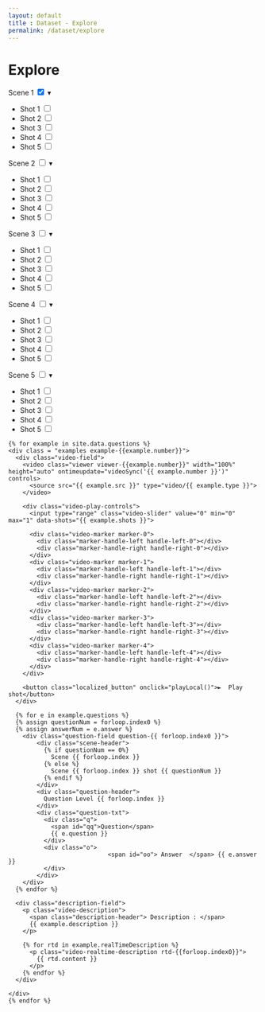 ```yaml
---
layout: default
title : Dataset - Explore
permalink: /dataset/explore
---
```


<link rel="stylesheet" href="/assets/css/dataset.css">
<script src = "/assets/js/explore.js" type = "text/javascript"/></script>

<div class="explore content-container">
  <h1 class = "content-title">
    Explore
  </h1>
  <div class="content-item">
    <div class="checklist-field">
      <div class="checklist scene-0">
        <span id="header">
          <label class="checkbox-container">Scene 1
            <input type="checkbox" checked="checked" onclick="selectScene(0)">
            <span class="checkmark"></span>
            <span>&#9662;</span>
          </label>
        </span>
        <ul> 
          <li>
          <label class="checkbox-container">Shot 1
            <input type="checkbox" onclick="selectShot(0, 1)">
            <span class="checkmark"></span>
          </label>
          </li>
          <li>
          <label class="checkbox-container">Shot 2
            <input type="checkbox" onclick="selectShot(0, 2)">
            <span class="checkmark"></span>
          </label>
          </li>
          <li>
          <label class="checkbox-container">Shot 3
            <input type="checkbox" onclick="selectShot(0, 3)">
            <span class="checkmark"></span>
          </label>
          </li>
          <li>
          <label class="checkbox-container">Shot 4
            <input type="checkbox" onclick="selectShot(0, 4)">
            <span class="checkmark"></span>
          </label>
          </li>
          <li>
          <label class="checkbox-container">Shot 5
            <input type="checkbox" onclick="selectShot(0, 5)">
            <span class="checkmark"></span>
          </label>
          </li>
        </ul>
      </div>
      <div class="checklist scene-1">
        <span id="header">
          <label class="checkbox-container">Scene 2
            <input type="checkbox" onclick="selectScene(1)">
            <span class="checkmark"></span>
            <span>&#9662;</span>
          </label>
        </span>
        <ul> 
          <li>
          <label class="checkbox-container">Shot 1
            <input type="checkbox" onclick="selectShot(1, 1)">
            <span class="checkmark"></span>
          </label>
          </li>
          <li>
          <label class="checkbox-container">Shot 2
            <input type="checkbox" onclick="selectShot(1, 2)">
            <span class="checkmark"></span>
          </label>
          </li>
          <li>
          <label class="checkbox-container">Shot 3
            <input type="checkbox" onclick="selectShot(1, 3)">
            <span class="checkmark"></span>
          </label>
          </li>
          <li>
          <label class="checkbox-container">Shot 4
            <input type="checkbox" onclick="selectShot(1, 4)">
            <span class="checkmark"></span>
          </label>
          </li>
          <li>
          <label class="checkbox-container">Shot 5
            <input type="checkbox" onclick="selectShot(1, 5)">
            <span class="checkmark"></span>
          </label>
          </li>
        </ul>
      </div>
      <div class="checklist scene-2">
        <span id="header">
          <label class="checkbox-container">Scene 3
            <input type="checkbox" onclick="selectScene(2)">
            <span class="checkmark"></span>
            <span>&#9662;</span>
          </label>
        </span>
        <ul> 
          <li>
          <label class="checkbox-container">Shot 1
            <input type="checkbox" onclick="selectShot(2, 1)">
            <span class="checkmark"></span>
          </label>
          </li>
          <li>
          <label class="checkbox-container">Shot 2
            <input type="checkbox" onclick="selectShot(2, 2)">
            <span class="checkmark"></span>
          </label>
          </li>
          <li>
          <label class="checkbox-container">Shot 3
            <input type="checkbox" onclick="selectShot(2, 3)">
            <span class="checkmark"></span>
          </label>
          </li>
          <li>
          <label class="checkbox-container">Shot 4
            <input type="checkbox" onclick="selectShot(2, 4)">
            <span class="checkmark"></span>
          </label>
          </li>
          <li>
          <label class="checkbox-container">Shot 5
            <input type="checkbox" onclick="selectShot(2, 5)">
            <span class="checkmark"></span>
          </label>
          </li>
        </ul>
      </div>
      <div class="checklist scene-3">
        <span id="header">
          <label class="checkbox-container">Scene 4
            <input type="checkbox" onclick="selectScene(3)">
            <span class="checkmark"></span>
            <span>&#9662;</span>
          </label>
        </span>
        <ul> 
          <li>
          <label class="checkbox-container">Shot 1
            <input type="checkbox" onclick="selectShot(3, 1)">
            <span class="checkmark"></span>
          </label>
          </li>
          <li>
          <label class="checkbox-container">Shot 2
            <input type="checkbox" onclick="selectShot(3, 2)">
            <span class="checkmark"></span>
          </label>
          </li>
          <li>
          <label class="checkbox-container">Shot 3
            <input type="checkbox" onclick="selectShot(3, 3)">
            <span class="checkmark"></span>
          </label>
          </li>
          <li>
          <label class="checkbox-container">Shot 4
            <input type="checkbox" onclick="selectShot(3, 4)">
            <span class="checkmark"></span>
          </label>
          </li>
          <li>
          <label class="checkbox-container">Shot 5
            <input type="checkbox" onclick="selectShot(3, 5)">
            <span class="checkmark"></span>
          </label>
          </li>
        </ul>
      </div>
      <div class="checklist scene-4">
        <span id="header">
          <label class="checkbox-container">Scene 5
            <input type="checkbox" onclick="selectScene(4)">
            <span class="checkmark"></span>
            <span>&#9662;</span>
          </label>
        </span>
        <ul> 
          <li>
          <label class="checkbox-container">Shot 1
            <input type="checkbox" onclick="selectShot(4, 1)">
            <span class="checkmark"></span>
          </label>
          </li>
          <li>
          <label class="checkbox-container">Shot 2
            <input type="checkbox" onclick="selectShot(4, 2)">
            <span class="checkmark"></span>
          </label>
          </li>
          <li>
          <label class="checkbox-container">Shot 3
            <input type="checkbox" onclick="selectShot(4, 3)">
            <span class="checkmark"></span>
          </label>
          </li>
          <li>
          <label class="checkbox-container">Shot 4
            <input type="checkbox" onclick="selectShot(4, 4)">
            <span class="checkmark"></span>
          </label>
          </li>
          <li>
          <label class="checkbox-container">Shot 5
            <input type="checkbox" onclick="selectShot(4, 5)">
            <span class="checkmark"></span>
          </label>
          </li>
        </ul>
      </div>
    </div>

    {% for example in site.data.questions %}
    <div class = "examples example-{{example.number}}">
      <div class="video-field">
        <video class="viewer viewer-{{example.number}}" width="100%" height="auto" ontimeupdate="videoSync('{{ example.number }}')" controls>
          <source src="{{ example.src }}" type="video/{{ example.type }}">
        </video>

        <div class="video-play-controls"> 
          <input type="range" class="video-slider" value="0" min="0" max="1" data-shots="{{ example.shots }}"> 

          <div class="video-marker marker-0">
            <div class="marker-handle-left handle-left-0"></div>
            <div class="marker-handle-right handle-right-0"></div>
          </div>
          <div class="video-marker marker-1">
            <div class="marker-handle-left handle-left-1"></div>
            <div class="marker-handle-right handle-right-1"></div>
          </div>
          <div class="video-marker marker-2">
            <div class="marker-handle-left handle-left-2"></div>
            <div class="marker-handle-right handle-right-2"></div>
          </div>
          <div class="video-marker marker-3">
            <div class="marker-handle-left handle-left-3"></div>
            <div class="marker-handle-right handle-right-3"></div>
          </div>
          <div class="video-marker marker-4">
            <div class="marker-handle-left handle-left-4"></div>
            <div class="marker-handle-right handle-right-4"></div>
          </div>
        </div> 

        <button class="localized_button" onclick="playLocal()">►  Play shot</button>
      </div>
      
      {% for e in example.questions %}
      {% assign questionNum = forloop.index0 %}
      {% assign answerNum = e.answer %}
        <div class="question-field question-{{ forloop.index0 }}">
            <div class="scene-header">
              {% if questionNum == 0%}
                Scene {{ forloop.index }} 
              {% else %}
                Scene {{ forloop.index }} shot {{ questionNum }}
              {% endif %}
            </div>
            <div class="question-header">
              Question Level {{ forloop.index }}
            </div>
            <div class="question-txt">
              <div class="q">
                <span id="qq">Question</span>
                {{ e.question }}
              </div>
              <div class="o">
								<span id="oo"> Answer  </span> {{ e.answer }}
              </div>
            </div>
        </div>
      {% endfor %}

      <div class="description-field">
        <p class="video-description">
          <span class="description-header"> Description : </span>
          {{ example.description }}
        </p>

        {% for rtd in example.realTimeDescription %}
          <p class="video-realtime-description rtd-{{forloop.index0}}">
            {{ rtd.content }}
          </p>
        {% endfor %}
      </div>

    </div>
    {% endfor %}
</div>
